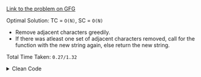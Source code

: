 [Link to the problem on GFG](https://practice.geeksforgeeks.org/problems/recursively-remove-all-adjacent-duplicates0744/1) <br>


Optimal Solution: TC = `O(N)`, SC = `O(N)`

* Remove adjacent characters greedily. <br>
* If there was atleast one set of adjacent characters removed, call for the function with the new string again, else return the new string. <br>

Total Time Taken: `0.27/1.32`

<details><summary>Clean Code</summary>

![](https://github.com/archishmanghos/code-images/blob/master/GFG/Recursively%20remove%20all%20adjacent%20duplicates.png)

</details>